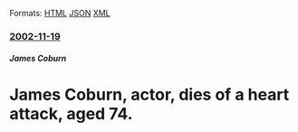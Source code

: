
Formats: [HTML](/news/2002/11/19/james-coburn-actor-dies-of-a-heart-attack-aged-74.html)  [JSON](/news/2002/11/19/james-coburn-actor-dies-of-a-heart-attack-aged-74.json)  [XML](/news/2002/11/19/james-coburn-actor-dies-of-a-heart-attack-aged-74.xml)  

### [2002-11-19](/news/2002/11/19/index.md)

##### James Coburn
#  James Coburn, actor, dies of a heart attack, aged 74.




